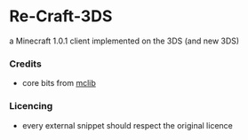 # Re-Craft-3DS
a Minecraft 1.0.1 client implemented on the 3DS (and new 3DS)

### Credits

- core bits from [mclib](https://github.com/plushmonkey/mclib)

### Licencing
- every external snippet should respect the original licence